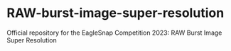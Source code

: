 # RAW-burst-image-super-resolution
Official repository for the EagleSnap Competition 2023: RAW Burst Image Super Resolution
